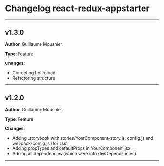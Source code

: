 # Changelog react-redux-appstarter

---

## v1.3.0

**Author**: Guillaume Mousnier.

**Type**: Feature

**Changes**:
- Correcting hot reload
- Refactoring structure

---

## v1.2.0

**Author**: Guillaume Mousnier.

**Type**: Feature

**Changes**:
- Adding .storybook with stories/YourComponent-story.js, config.js and webpack-config.js (for css)
- Adding propTypes and defaultProps in YourComponent.jsx
- Adding all dependencies (which were into devDependencies)

---
